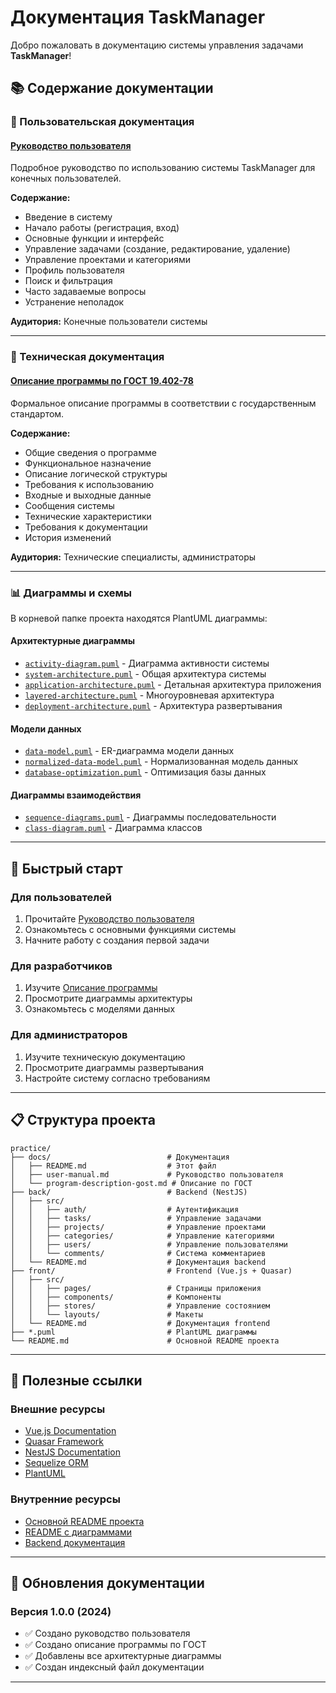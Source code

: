# Документация TaskManager

Добро пожаловать в документацию системы управления задачами **TaskManager**!

## 📚 Содержание документации

### 📖 Пользовательская документация

#### [Руководство пользователя](user-manual.md)
Подробное руководство по использованию системы TaskManager для конечных пользователей.

**Содержание:**
- Введение в систему
- Начало работы (регистрация, вход)
- Основные функции и интерфейс
- Управление задачами (создание, редактирование, удаление)
- Управление проектами и категориями
- Профиль пользователя
- Поиск и фильтрация
- Часто задаваемые вопросы
- Устранение неполадок

**Аудитория:** Конечные пользователи системы

---

### 🔧 Техническая документация

#### [Описание программы по ГОСТ 19.402-78](program-description-gost.md)
Формальное описание программы в соответствии с государственным стандартом.

**Содержание:**
- Общие сведения о программе
- Функциональное назначение
- Описание логической структуры
- Требования к использованию
- Входные и выходные данные
- Сообщения системы
- Технические характеристики
- Требования к документации
- История изменений

**Аудитория:** Технические специалисты, администраторы

---

### 📊 Диаграммы и схемы

В корневой папке проекта находятся PlantUML диаграммы:

#### Архитектурные диаграммы
- [`activity-diagram.puml`](../activity-diagram.puml) - Диаграмма активности системы
- [`system-architecture.puml`](../system-architecture.puml) - Общая архитектура системы
- [`application-architecture.puml`](../application-architecture.puml) - Детальная архитектура приложения
- [`layered-architecture.puml`](../layered-architecture.puml) - Многоуровневая архитектура
- [`deployment-architecture.puml`](../deployment-architecture.puml) - Архитектура развертывания

#### Модели данных
- [`data-model.puml`](../data-model.puml) - ER-диаграмма модели данных
- [`normalized-data-model.puml`](../normalized-data-model.puml) - Нормализованная модель данных
- [`database-optimization.puml`](../database-optimization.puml) - Оптимизация базы данных

#### Диаграммы взаимодействия
- [`sequence-diagrams.puml`](../sequence-diagrams.puml) - Диаграммы последовательности
- [`class-diagram.puml`](../class-diagram.puml) - Диаграмма классов

---

## 🚀 Быстрый старт

### Для пользователей
1. Прочитайте [Руководство пользователя](user-manual.md)
2. Ознакомьтесь с основными функциями системы
3. Начните работу с создания первой задачи

### Для разработчиков
1. Изучите [Описание программы](program-description-gost.md)
2. Просмотрите диаграммы архитектуры
3. Ознакомьтесь с моделями данных

### Для администраторов
1. Изучите техническую документацию
2. Просмотрите диаграммы развертывания
3. Настройте систему согласно требованиям

---

## 📋 Структура проекта

```
practice/
├── docs/                          # Документация
│   ├── README.md                  # Этот файл
│   ├── user-manual.md             # Руководство пользователя
│   └── program-description-gost.md # Описание по ГОСТ
├── back/                          # Backend (NestJS)
│   ├── src/
│   │   ├── auth/                  # Аутентификация
│   │   ├── tasks/                 # Управление задачами
│   │   ├── projects/              # Управление проектами
│   │   ├── categories/            # Управление категориями
│   │   ├── users/                 # Управление пользователями
│   │   └── comments/              # Система комментариев
│   └── README.md                  # Документация backend
├── front/                         # Frontend (Vue.js + Quasar)
│   ├── src/
│   │   ├── pages/                 # Страницы приложения
│   │   ├── components/            # Компоненты
│   │   ├── stores/                # Управление состоянием
│   │   └── layouts/               # Макеты
│   └── README.md                  # Документация frontend
├── *.puml                         # PlantUML диаграммы
└── README.md                      # Основной README проекта
```

---

## 🔗 Полезные ссылки

### Внешние ресурсы
- [Vue.js Documentation](https://vuejs.org/guide/)
- [Quasar Framework](https://quasar.dev/)
- [NestJS Documentation](https://docs.nestjs.com/)
- [Sequelize ORM](https://sequelize.org/)
- [PlantUML](https://plantuml.com/)

### Внутренние ресурсы
- [Основной README проекта](../README.md)
- [README с диаграммами](../README-diagrams.md)
- [Backend документация](../back/README.md)

---

## 📝 Обновления документации

### Версия 1.0.0 (2024)
- ✅ Создано руководство пользователя
- ✅ Создано описание программы по ГОСТ
- ✅ Добавлены все архитектурные диаграммы
- ✅ Создан индексный файл документации


---

